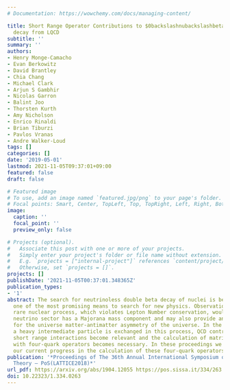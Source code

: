 ```yaml
---
# Documentation: https://wowchemy.com/docs/managing-content/

title: Short Range Operator Contributions to $0backslashnubackslashbetabackslashbeta$
  decay from LQCD
subtitle: ''
summary: ''
authors:
- Henry Monge-Camacho
- Evan Berkowitz
- David Brantley
- Chia Chang
- Michael Clark
- Arjun S Gambhir
- Nicolas Garron
- Balint Joo
- Thorsten Kurth
- Amy Nicholson
- Enrico Rinaldi
- Brian Tiburzi
- Pavlos Vranas
- Andre Walker-Loud
tags: []
categories: []
date: '2019-05-01'
lastmod: 2021-11-05T09:37:01+09:00
featured: false
draft: false

# Featured image
# To use, add an image named `featured.jpg/png` to your page's folder.
# Focal points: Smart, Center, TopLeft, Top, TopRight, Left, Right, BottomLeft, Bottom, BottomRight.
image:
  caption: ''
  focal_point: ''
  preview_only: false

# Projects (optional).
#   Associate this post with one or more of your projects.
#   Simply enter your project's folder or file name without extension.
#   E.g. `projects = ["internal-project"]` references `content/project/deep-learning/index.md`.
#   Otherwise, set `projects = []`.
projects: []
publishDate: '2021-11-05T00:37:01.348365Z'
publication_types:
- '1'
abstract: The search for neutrinoless double beta decay of nuclei is believed to be
  one of the most promising means to search for new physics. Observation of this very
  rare nuclear process, which violates Lepton Number conservation, would imply the
  neutrino sector has a Majorana mass component and may also provide an explanation
  for the universe matter-antimatter asymmetry of the universe. In the case where
  a heavy intermediate particle is exchanged in this process, QCD contributions from
  short range interactions become relevant and the calculation of matrix elements
  with four-quark operators becomes necessary. In these proceedings we will discuss
  our current progress in the calculation of these four-quark operators from LQCD.
publication: '*Proceedings of The 36th Annual International Symposium on Lattice Field
  Theory — PoS(LATTICE2018)*'
url_pdf: https://arxiv.org/abs/1904.12055 https://pos.sissa.it/334/263
doi: 10.22323/1.334.0263
---
```


